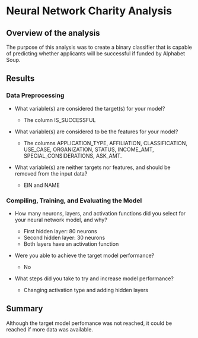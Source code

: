# Neural Network Charity Analysis

## Overview of the analysis
The purpose of this analysis was to create a binary classifier that is capable of predicting whether applicants will be successful if funded by Alphabet Soup.

## Results
### Data Preprocessing
- What variable(s) are considered the target(s) for your model?
  - The column IS_SUCCESSFUL

- What variable(s) are considered to be the features for your model?
  - The columns APPLICATION_TYPE, AFFILIATION, CLASSIFICATION, USE_CASE, ORGANIZATION, STATUS, INCOME_AMT, SPECIAL_CONSIDERATIONS, ASK_AMT.

- What variable(s) are neither targets nor features, and should be removed from the input data?
  - EIN and NAME

### Compiling, Training, and Evaluating the Model
- How many neurons, layers, and activation functions did you select for your neural network model, and why?
  - First hidden layer: 80 neurons
  - Second hidden layer: 30 neurons
  - Both layers have an activation function

- Were you able to achieve the target model performance?
  - No

- What steps did you take to try and increase model performance?
  - Changing activation type and adding hidden layers

## Summary
Although the target model perfomance was not reached, it could be reached if more data was available.
